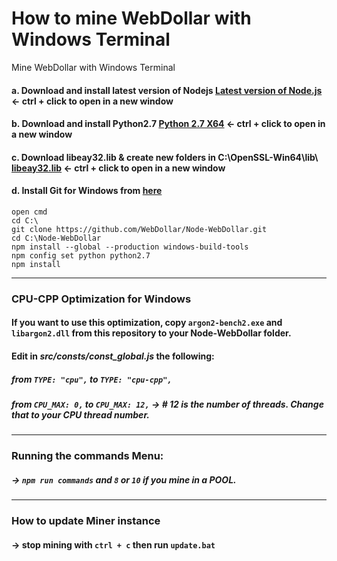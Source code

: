 # How to mine WebDollar with Windows Terminal
 Mine WebDollar with Windows Terminal

####  a. Download and install latest version of Nodejs <a href="https://nodejs.org/en/download/">Latest version of Node.js</a> <- ctrl + click to open in a new window
####  b. Download and install Python2.7 <a href="https://www.python.org/ftp/python/2.7.13/python-2.7.13.amd64.msi">Python 2.7 X64</a> <- ctrl + click to open in a new window
####  c. Download libeay32.lib & create new folders in C:\OpenSSL-Win64\lib\ <a href="https://github.com/ReadyTalk/win32/raw/master/msvc/lib/libeay32.lib">libeay32.lib</a> <- ctrl + click to open in a new window
####  d. Install Git for Windows from <a href="https://git-scm.com/download/win">here</a>
```shell
open cmd
cd C:\
git clone https://github.com/WebDollar/Node-WebDollar.git
cd C:\Node-WebDollar
npm install --global --production windows-build-tools
npm config set python python2.7
npm install
```
----
### CPU-CPP Optimization for Windows
#### If you want to use this optimization, copy ```argon2-bench2.exe``` and ```libargon2.dll``` from this repository to your Node-WebDollar folder.
#### Edit in *src/consts/const_global.js* the following: 
##### from ```TYPE: "cpu",``` to ```TYPE: "cpu-cpp",```
##### from ```CPU_MAX: 0,``` to ```CPU_MAX: 12,``` -> # 12 is the number of threads. Change that to your CPU thread number.
----
### Running the commands Menu:
##### -> ```npm run commands``` and ```8``` or ```10``` if you mine in a POOL.
----
### How to update Miner instance
#### -> stop mining with ```ctrl + c``` then run ```update.bat```

